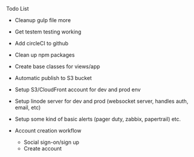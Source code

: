 Todo List

- Cleanup gulp file more
- Get testem testing working
- Add circleCI to github
- Clean up npm packages
- Create base classes for views/app
- Automatic publish to S3 bucket
- Setup S3/CloudFront account for dev and prod env
- Setup linode server for dev and prod (websocket server, handles auth, email, etc)
- Setup some kind of basic alerts (pager duty, zabbix, papertrail) etc.

- Account creation workflow
  - Social sign-on/sign up
  - Create account
